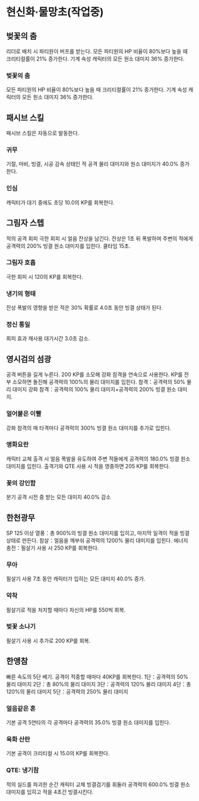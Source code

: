# 현신화·물망초(작업중)

## 벚꽃의 춤

리더로 배치 시 파티원이 버프를 받는다.
모든 파티원의 HP 비율이 80%보다 높을 때 크리티컬률이 21% 증가한다. 기계 속성 캐릭터의 모든 원소 대미지 36% 증가한다.

### 벚꽃의 춤

모든 파티원의 HP 비율이 80%보다 높을 때 크리티컬률이 21% 증가한다. 기계 속성 캐릭터의 모든 원소 대미지 36% 증가한다.

## 패시브 스킬

패시브 스킬은 자동으로 발동한다.

### 귀무

기절, 마비, 빙결, 시공 감속 상태인 적 공격
물리 대미지와 원소 대미지가 40.0% 증가한다.

### 인심

캐릭터가 대기 중에도 초당 10.0의 KP를 회복한다.

## 그림자 스텝

적의 공격 회피
극한 회피 시 얼음 잔상을 남긴다. 잔상은 1초 뒤 폭발하며 주변의 적에게 공격력의 200% 빙결 원소 대미지를 입힌다. 쿨타임 15초.

### 그림자 호흡

극한 회피 시 120의 KP를 회복한다.

### 냉기의 형태

잔상 폭발의 영향을 받은 적은 30% 확률로 4.0초 동안 빙결 상태가 된다.

### 정신 통일

회피 효과 재사용 대기시간 3.0초 감소.

## 영시검의 섬광

공격 버튼을 길게 누른다.
200 KP를 소모해 강화 참격을 연속으로 사용한다. KP를 전부 소모하면 돌진해 공격력의 100%의 물리 대미지를 입힌다.
참격：공격력의 50% 물리 대미지
강화 참격：공격력의 100% 물리 대미지+공격력의 200% 빙결 원소 대미지.

### 얼어붙은 이빨

강화 참격의 매 타격마다 공격력의 300% 빙결 원소 대미지를 추가로 입힌다.

### 앵화요란

캐릭터 교체
출격 시 얼음 폭발을 유도하여 주변 적들에게 공격력의 180.0% 빙결 원소 대미지를 입힌다. 출격기와 QTE 사용 시 적을 명중하면 205 KP를 회복한다.

### 꽃의 강인함

분기 공격 시전 중 받는 모든 대미지 40.0% 감소

## 한천광무

SP 125 이상
열풍：총 900%의 빙결 원소 대미지를 입히고, 마지막 일격이 적을 빙결 상태로 만든다.
참살：얼음을 깨부숴 공격력의 1200% 물리 대미지를 입힌다.
에너지 충전：필살기 사용 시 250 KP를 회복한다.

### 무아

필살기 사용
7초 동안 캐릭터가 입히는 모든 대미지 40.0% 증가.

### 악착

필살기로 적을 처치할 때마다 자신의 HP를 550씩 회복.

### 벚꽃 소나기

필살기 사용 시 추가로 200 KP를 회복.

## 한앵참

빠른 속도의 5단 베기. 공격이 적중할 때마다 40KP를 회복한다.
1단：공격력의 50% 물리 대미지
2단：총 80%의 물리 대미지
3단：공격력의 120% 물리 대미지
4단：총 120%의 물리 대미지
5단：공격력의 250% 물리 대미지

### 얼음같은 혼

기본 공격 5연타의 각 공격마다 공격력의 35.0% 빙결 원소 대미지를 입힌다.

### 육화 산란

기본 공격이 크리티컬 시 15.0의 KP를 회복한다.

### QTE: 냉기참

적의 실드를 파괴한 순간 캐릭터 교체
빙결검기를 휘둘러 공격력의 600.0% 빙결 원소 대미지를 입히고 적을 4초간 빙결시킨다.
